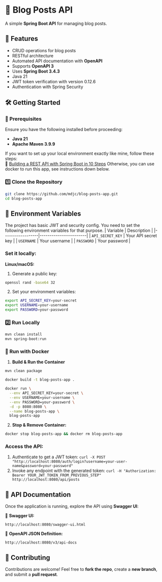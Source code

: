# 🚀 Blog Posts API

A simple **Spring Boot API** for managing blog posts.

## 📌 Features

- CRUD operations for blog posts
- RESTful architecture
- Automated API documentation with **OpenAPI**
- Supports **OpenAPI 3**
- Uses **Spring Boot 3.4.3**
- Java 21
- JWT token verification with version 0.12.6
- Authentication with Spring Security

## 🛠️ Getting Started
### 🔹 Prerequisites

Ensure you have the following installed before proceeding:

- **Java 21**
- **Apache Maven 3.9.9**

If you want to set up your local environment exactly like mine, follow these steps:\
🔗 [Building a REST API with Spring Boot in 10 Steps](https://code-like-a-woman.hashnode.dev/building-a-rest-api-with-spring-boot-in-10-steps)
Otherwise, you can use docker to run this app, see instructions down below.

### 1️⃣ Clone the Repository

```sh
git clone https://github.com/mdjc/blog-posts-app.git
cd blog-posts-app
```
## 🔐 Environment Variables

The project has basic JWT and security config. You need to set the following environment variables for that purpose.
| Variable         | Description           |
|------------------|------------------------|
| `API_SECRET_KEY` | Your API secret key    |
| `USERNAME`       | Your username          |
| `PASSWORD`       | Your password          |


### Set it locally:
**Linux/macOS:**
1. Generate a public key:

```bash 
openssl rand -base64 32
```

2. Set your environment variables:

```bash
export API_SECRET_KEY=your-secret
export USERNAME=your-username
export PASSWORD=your-password
```

### 2️⃣ Run Locally
```sh
mvn clean install
mvn spring-boot:run
```

### 🐳 Run with Docker
1. **Build & Run the Container**

```sh
mvn clean package

docker build -t blog-posts-app .

docker run \
  --env API_SECRET_KEY=your-secret \
  --env USERNAME=your-username \
  --env PASSWORD=your-password \
  -d -p 8080:8080 \
  --name blog-posts-app \
  blog-posts-app
```

   
2. **Stop & Remove Container:**

```sh
docker stop blog-posts-app && docker rm blog-posts-app
```
   
### Access the API:

1. Authenticate to get a JWT token: `curl -X POST "http://localhost:8080/auth/login?username=your-user-name&password=your-password"`
2. Invoke any endpoint with the generated token:
`curl -H "Authorization: Bearer YOUR_JWT_TOKEN_FROM_PREVIOUS_STEP" http://localhost:8080/api/posts `


## 📖 API Documentation

Once the application is running, explore the API using **Swagger UI**:

📌 **Swagger UI:**

```
http://localhost:8080/swagger-ui.html
```

📌 **OpenAPI JSON Definition:**

```
http://localhost:8080/v3/api-docs
```

## 🤝 Contributing

Contributions are welcome! Feel free to **fork the repo**, create a **new branch**, and submit a **pull request**.


